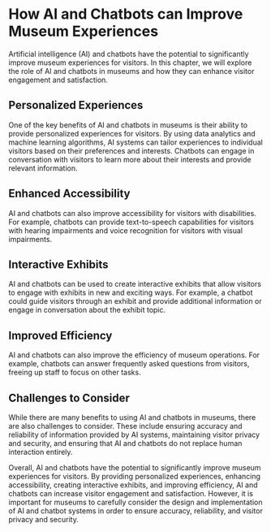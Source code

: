 How AI and Chatbots can Improve Museum Experiences
=====================================================================================================

Artificial intelligence (AI) and chatbots have the potential to significantly improve museum experiences for visitors. In this chapter, we will explore the role of AI and chatbots in museums and how they can enhance visitor engagement and satisfaction.

Personalized Experiences
------------------------

One of the key benefits of AI and chatbots in museums is their ability to provide personalized experiences for visitors. By using data analytics and machine learning algorithms, AI systems can tailor experiences to individual visitors based on their preferences and interests. Chatbots can engage in conversation with visitors to learn more about their interests and provide relevant information.

Enhanced Accessibility
----------------------

AI and chatbots can also improve accessibility for visitors with disabilities. For example, chatbots can provide text-to-speech capabilities for visitors with hearing impairments and voice recognition for visitors with visual impairments.

Interactive Exhibits
--------------------

AI and chatbots can be used to create interactive exhibits that allow visitors to engage with exhibits in new and exciting ways. For example, a chatbot could guide visitors through an exhibit and provide additional information or engage in conversation about the exhibit topic.

Improved Efficiency
-------------------

AI and chatbots can also improve the efficiency of museum operations. For example, chatbots can answer frequently asked questions from visitors, freeing up staff to focus on other tasks.

Challenges to Consider
----------------------

While there are many benefits to using AI and chatbots in museums, there are also challenges to consider. These include ensuring accuracy and reliability of information provided by AI systems, maintaining visitor privacy and security, and ensuring that AI and chatbots do not replace human interaction entirely.

Overall, AI and chatbots have the potential to significantly improve museum experiences for visitors. By providing personalized experiences, enhancing accessibility, creating interactive exhibits, and improving efficiency, AI and chatbots can increase visitor engagement and satisfaction. However, it is important for museums to carefully consider the design and implementation of AI and chatbot systems in order to ensure accuracy, reliability, and visitor privacy and security.

